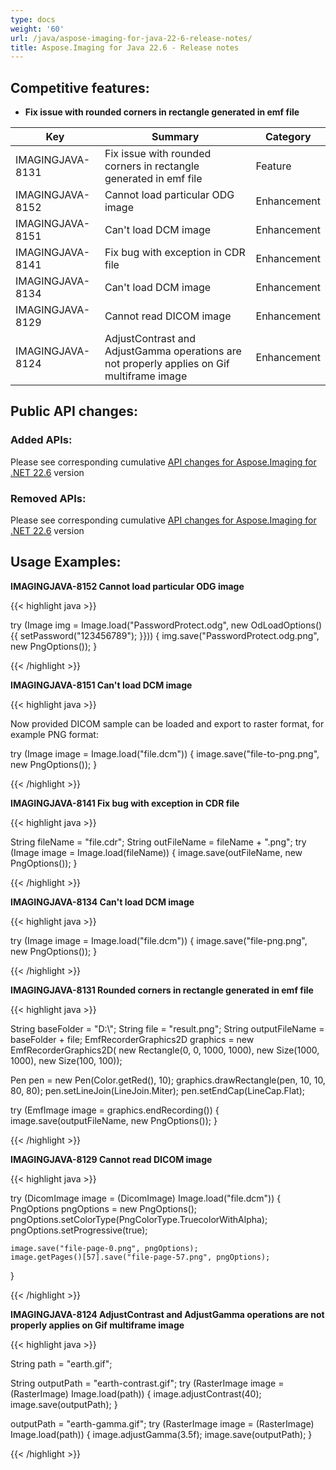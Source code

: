 ```yaml
---
type: docs
weight: '60'
url: /java/aspose-imaging-for-java-22-6-release-notes/
title: Aspose.Imaging for Java 22.6 - Release notes
---
```


## Competitive features:

- **Fix issue with rounded corners in rectangle generated in emf file**

| **Key**         | **Summary**                                                                                                                                                              | **Category** |
|-----------------|--------------------------------------------------------------------------------------------------------------------------------------------------------------------------|--------------|
| IMAGINGJAVA-8131 | Fix issue with rounded corners in rectangle generated in emf file                                                                                                                                  | Feature      |
| IMAGINGJAVA-8152 | Cannot load particular ODG image                                                                                                                                  | Enhancement      |
| IMAGINGJAVA-8151 | Can't load DCM image                                                                                                                                  | Enhancement      |
| IMAGINGJAVA-8141 | Fix bug with exception in CDR file                                                                                                                                  | Enhancement      |
| IMAGINGJAVA-8134 | Can't load DCM image                                                                                                                                  | Enhancement      |
| IMAGINGJAVA-8129 | Cannot read DICOM image                                                                                                                                  | Enhancement      |
| IMAGINGJAVA-8124 | AdjustContrast and AdjustGamma operations are not properly applies on Gif multiframe image                                                                                                                                  | Enhancement      |

## Public API changes:

### Added APIs:

Please see corresponding cumulative [API changes for Aspose.Imaging for .NET 22.6](https://docs.aspose.com/imaging/net/aspose-imaging-for-net-22-6-release-notes/) version

### Removed APIs:

Please see corresponding cumulative [API changes for Aspose.Imaging for .NET 22.6](https://docs.aspose.com/imaging/net/aspose-imaging-for-net-22-6-release-notes/) version

## Usage Examples:

**IMAGINGJAVA-8152 Cannot load particular ODG image**

{{< highlight java >}}

try (Image img = Image.load("PasswordProtect.odg", new OdLoadOptions() {{ setPassword("123456789"); }}))
{
    img.save("PasswordProtect.odg.png", new PngOptions());
}

{{< /highlight >}}

**IMAGINGJAVA-8151 Can't load DCM image**

{{< highlight java >}}

Now provided DICOM sample can be loaded and export to raster format, for example PNG format:

try (Image image = Image.load("file.dcm"))
{
    image.save("file-to-png.png", new PngOptions());
}

{{< /highlight >}}

**IMAGINGJAVA-8141 Fix bug with exception in CDR file**

{{< highlight java >}}

String fileName = "file.cdr";
String outFileName = fileName + ".png";
try (Image image = Image.load(fileName))
{
    image.save(outFileName, new PngOptions());
}

{{< /highlight >}}

**IMAGINGJAVA-8134 Can't load DCM image**

{{< highlight java >}}

try (Image image = Image.load("file.dcm"))
{
    image.save("file-png.png", new PngOptions());
}

{{< /highlight >}}

**IMAGINGJAVA-8131 Rounded corners in rectangle generated in emf file**

{{< highlight java >}}

String baseFolder = "D:\\";
String file = "result.png";
String outputFileName = baseFolder + file;
EmfRecorderGraphics2D graphics = new EmfRecorderGraphics2D(
    new Rectangle(0, 0, 1000, 1000),
    new Size(1000, 1000),
    new Size(100, 100));

Pen pen = new Pen(Color.getRed(), 10);
graphics.drawRectangle(pen, 10, 10, 80, 80);
pen.setLineJoin(LineJoin.Miter);
pen.setEndCap(LineCap.Flat);

try (EmfImage image = graphics.endRecording())
{
    image.save(outputFileName, new PngOptions());
}

{{< /highlight >}}

**IMAGINGJAVA-8129 Cannot read DICOM image**

{{< highlight java >}}

try (DicomImage image = (DicomImage) Image.load("file.dcm"))
{
    PngOptions pngOptions = new PngOptions();
	pngOptions.setColorType(PngColorType.TruecolorWithAlpha);
	pngOptions.setProgressive(true);

    image.save("file-page-0.png", pngOptions);
    image.getPages()[57].save("file-page-57.png", pngOptions);
}

{{< /highlight >}}

**IMAGINGJAVA-8124 AdjustContrast and AdjustGamma operations are not properly applies on Gif multiframe image**

{{< highlight java >}}

String path = "earth.gif";

String outputPath = "earth-contrast.gif";
try (RasterImage image = (RasterImage) Image.load(path))
{
    image.adjustContrast(40);
    image.save(outputPath);
}

outputPath = "earth-gamma.gif";
try (RasterImage image = (RasterImage) Image.load(path))
{
    image.adjustGamma(3.5f);
    image.save(outputPath);
}

{{< /highlight >}}

